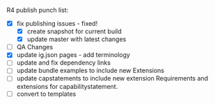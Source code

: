 R4 publish punch list:

- [X] fix publishing issues - fixed!
  - [X] create snapshot for current build
  - [X] update master with latest changes
- [ ] QA Changes
- [X] update ig.json pages - add terminology
- [ ] update and fix dependency links
- [ ] update bundle examples to include new Extensions
- [ ] update capstatements to include new extension Requirements and
extensions for capabilitystatement.
- [ ] convert to templates
